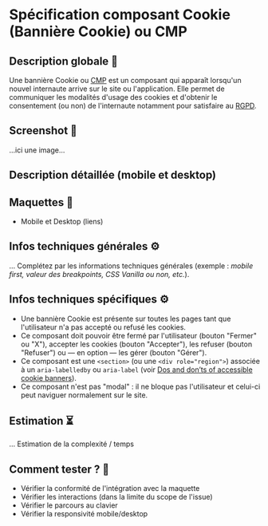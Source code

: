 # Spécification composant Cookie (Bannière Cookie) ou CMP

## Description globale 📝

Une bannière Cookie ou [CMP](https://www.cnil.fr/fr/definition/consent-management-platform-cmp-ou-plateforme-de-gestion-du-consentement) est un composant qui apparaît lorsqu'un nouvel internaute arrive sur le site ou l'application. Elle permet de communiquer les modalités d'usage des cookies et d'obtenir le consentement (ou non) de l'internaute notamment pour satisfaire au [RGPD](../guidelines/rgpd.md).

## Screenshot 📸

...ici une image...

## Description détaillée (mobile et desktop)

## Maquettes 🎨

- Mobile et Desktop (liens)

## Infos techniques générales ⚙️

… Complétez par les informations techniques générales (exemple : _mobile first, valeur des breakpoints, CSS Vanilla ou non, etc._).

## Infos techniques spécifiques ⚙️

- Une bannière Cookie est présente sur toutes les pages tant que l'utilisateur n'a pas accepté ou refusé les cookies.
- Ce composant doit pouvoir être fermé par l'utilisateur (bouton "Fermer" ou "X"), accepter les cookies (bouton "Accepter"), les refuser (bouton "Refuser") ou — en option — les gérer (bouton "Gérer").
- Ce composant est une `<section>` (ou une `<div role="region">`) associée à un `aria-labelledby` ou `aria-label` (voir [Dos and don’ts of accessible cookie banners](https://medium.com/@web-accessibility-education/dos-and-donts-of-accessible-cookie-banners-2c1a3102df2f)).
- Ce composant n'est pas "modal" : il ne bloque pas l'utilisateur et celui-ci peut naviguer normalement sur le site.

## Estimation ⏳

… Estimation de la complexité / temps

## Comment tester ? 🧪

- Vérifier la conformité de l'intégration avec la maquette
- Vérifier les interactions (dans la limite du scope de l'issue)
- Vérifier le parcours au clavier
- Vérifier la responsivité mobile/desktop
